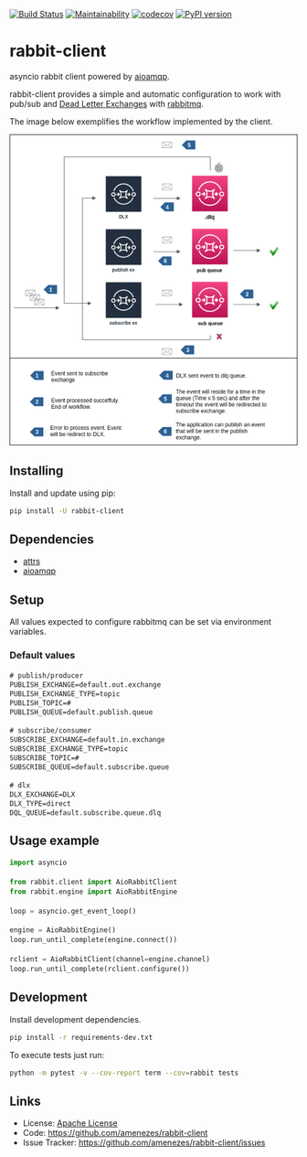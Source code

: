 [![Build Status](https://travis-ci.org/amenezes/rabbit-client.svg?branch=master)](https://travis-ci.org/amenezes/rabbit-client)
[![Maintainability](https://api.codeclimate.com/v1/badges/f24caeb9d85f17de93e2/maintainability)](https://codeclimate.com/github/amenezes/rabbit-client/maintainability)
[![codecov](https://codecov.io/gh/amenezes/rabbit-client/branch/master/graph/badge.svg)](https://codecov.io/gh/amenezes/rabbit-client)
[![PyPI version](https://badge.fury.io/py/rabbit-client.svg)](https://badge.fury.io/py/rabbit-client)

# rabbit-client

asyncio rabbit client powered by [aioamqp](https://github.com/Polyconseil/aioamqp).

rabbit-client provides a simple and automatic configuration to work with pub/sub and [Dead Letter Exchanges](https://www.rabbitmq.com/dlx.html) with [rabbitmq](https://www.rabbitmq.com).

The image below exemplifies the workflow implemented by the client.

![rabbit-client-workflow](./docs/rabbit-client-workflow.png)

## Installing

Install and update using pip:

```bash
pip install -U rabbit-client
```

## Dependencies

- [attrs](http://www.attrs.org/en/stable/)
- [aioamqp](https://github.com/polyconseil/aioamqp)

## Setup

All values expected to configure rabbitmq can be set via environment variables.

### Default values

```.env
# publish/producer
PUBLISH_EXCHANGE=default.out.exchange
PUBLISH_EXCHANGE_TYPE=topic
PUBLISH_TOPIC=#
PUBLISH_QUEUE=default.publish.queue

# subscribe/consumer
SUBSCRIBE_EXCHANGE=default.in.exchange
SUBSCRIBE_EXCHANGE_TYPE=topic
SUBSCRIBE_TOPIC=#
SUBSCRIBE_QUEUE=default.subscribe.queue

# dlx
DLX_EXCHANGE=DLX
DLX_TYPE=direct
DQL_QUEUE=default.subscribe.queue.dlq
```

## Usage example

```python
import asyncio

from rabbit.client import AioRabbitClient
from rabbit.engine import AioRabbitEngine

loop = asyncio.get_event_loop()

engine = AioRabbitEngine()
loop.run_until_complete(engine.connect())

rclient = AioRabbitClient(channel=engine.channel)
loop.run_until_complete(rclient.configure())
```

## Development

Install development dependencies.

```bash
pip install -r requirements-dev.txt
```

To execute tests just run:
```bash
python -m pytest -v --cov-report term --cov=rabbit tests
```

## Links

- License: [Apache License](https://choosealicense.com/licenses/apache-2.0/)
- Code: https://github.com/amenezes/rabbit-client
- Issue Tracker: https://github.com/amenezes/rabbit-client/issues